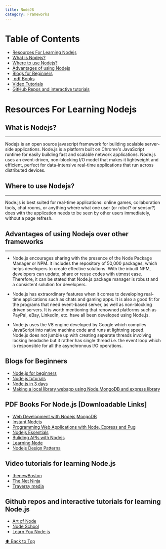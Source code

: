 ```yaml
---
title: NodeJS
category: Frameworks
---
```


# Table of Contents
- [Resources For Learning Nodejs](#resources-for-learning-nodejs)
- [What is Nodejs?](#what-is-nodejs)
- [Where to use Nodejs?](#where-to-use-nodejs)
- [Advantages of using Nodejs](#advantages-of-using-nodejs-over-other-frameworks)
- [Blogs for Beginners](#blogs-for-beginners)
- [.pdf Books](#pdf-books-for-nodejs-downloadable-links)
- [Video Tutorials](#video-tutorials-for-learning-nodejs)
- [GitHub Repos and interactive tutorials](#github-repos-and-interactive-tutorials-for-learning-nodejs)

Resources For Learning Nodejs
==================================

## What is Nodejs?
----------------

Nodejs is an open source javascript framework for building scalable server-side applications.
Node.js is a platform built on Chrome's JavaScript runtime for easily building fast and scalable network applications. Node.js uses an event-driven, non-blocking I/O model that makes it lightweight and efficient, perfect for data-intensive real-time applications that run across distributed devices.

## Where to use Nodejs?
---------------------

 Node.js is best suited for real-time applications: online games, collaboration tools, chat rooms, or anything where what one user (or robot? or sensor?) does with the application needs to be seen by other users immediately, without a page refresh.

 ## Advantages of using Nodejs over other frameworks
 -------------------------------------------------
 + Node.js encourages sharing with the presence of the Node Package Manager or NPM. It includes the repository of 50,000 packages, which helps developers to create effective solutions. With the inbuilt NPM, developers can update, share or reuse codes with utmost ease. Therefore, it can be stated that Node.js package manager is robust and a consistent solution for developers.

 + Node.js has extraordinary features when it comes to developing real-time applications such as chats and gaming apps. It is also a good fit for the programs that need event-based server, as well as non-blocking driven servers. It is worth mentioning that renowned platforms such as PayPal, eBay, LinkedIn, etc. have all been developed using Node.js.

 + Node.js uses the V8 engine developed by Google which compiles JavaScript into native machine code and runs at lightning speed. Node.js does not jumble up with creating separate threads involving locking headache but it rather has single thread i.e. the event loop which is responsible for all the asynchronous I/O operations.


## Blogs for Beginners
+ [Node.js for beginners](https://code.tutsplus.com/tutorials/nodejs-for-beginners--net-26314)
+ [Node.js tutorials](http://www.tutorialsteacher.com/nodejs/nodejs-tutorials)
+ [Node.js in 3 days](https://www.guru99.com/node-js-tutorial.html)
+ [Making a local library webapp using Node,MongoDB and express library](https://developer.mozilla.org/en-US/docs/Learn/Server-side/Express_Nodejs)

## PDF Books For Node.js [Downloadable Links]
+ [Web Development with Nodejs,MongoDB](http://www.allitebooks.com/web-development-with-mongodb-and-nodejs/)
+ [Instant Nodejs](http://www.allitebooks.com/instant-node-js-starter/)
+ [Programming Web Applications with Node, Express and Pug](http://www.allitebooks.com/programming-web-applications-with-node-express-and-pug/)
+ [Nodejs Essentials](http://www.allitebooks.com/node-js-essentials/)
+ [Buliding APIs with Nodejs](http://www.allitebooks.com/building-apis-with-node-js/)
+ [Learning Node](http://www.allitebooks.com/learning-node-2nd-edition/)
+ [Nodejs Design Patterns](http://www.allitebooks.com/node-js-design-patterns/)

## Video tutorials for learning Node.js

  + [thenewBoston](https://www.youtube.com/watch?v=-u-j7uqU7sI&list=PL6gx4Cwl9DGBMdkKFn3HasZnnAqVjzHn_)
  + [The Net Ninja](https://www.youtube.com/watch?v=w-7RQ46RgxU&list=PL4cUxeGkcC9gcy9lrvMJ75z9maRw4byYp)
  + [Traversy media](https://www.youtube.com/watch?v=U8XF6AFGqlc)

## Github repos and interactive tutorials for learning Node.js

  + [Art of Node](https://github.com/maxogden/art-of-node)
  + [Node School](https://nodeschool.io/)
  + [Learn You Node.js](https://github.com/workshopper/learnyounode#learn-you-the-nodejs-for-much-win)

[⬆ Back to Top](#table-of-contents)